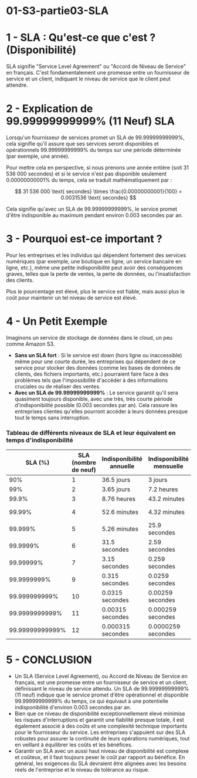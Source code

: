 # 01-S3-partie03-SLA

# 1 - SLA : Qu'est-ce que c'est ? (Disponibilité)
SLA signifie "Service Level Agreement" ou "Accord de Niveau de Service" en français. C'est fondamentalement une promesse entre un fournisseur de service et un client, indiquant le niveau de service que le client peut attendre.

# 2 -  Explication de 99.99999999999% (11 Neuf) SLA
Lorsqu'un fournisseur de services promet un SLA de 99.99999999999%, cela signifie qu'il assure que ses services seront disponibles et opérationnels 99.99999999999% du temps sur une période déterminée (par exemple, une année).

Pour mettre cela en perspective, si nous prenons une année entière (soit 31 536 000 secondes) et si le service n'est pas disponible seulement 0.00000000001% du temps, cela se traduit mathématiquement par :

$$
31 536 000 \text{ secondes} \times \frac{0.00000000001}{100} = 0.0031536 \text{ secondes}
$$

Cela signifie qu'avec un SLA de 99.99999999999%, le service promet d'être indisponible au maximum pendant environ 0.003 secondes par an.

# 3 - Pourquoi est-ce important ?
Pour les entreprises et les individus qui dépendent fortement des services numériques (par exemple, une boutique en ligne, un service bancaire en ligne, etc.), même une petite indisponibilité peut avoir des conséquences graves, telles que la perte de ventes, la perte de données, ou l'insatisfaction des clients.

Plus le pourcentage est élevé, plus le service est fiable, mais aussi plus le coût pour maintenir un tel niveau de service est élevé.

# 4 - Un Petit Exemple
Imaginons un service de stockage de données dans le cloud, un peu comme Amazon S3.

- **Sans un SLA fort** : Si le service est down (hors ligne ou inaccessible) même pour une courte durée, les entreprises qui dépendent de ce service pour stocker des données (comme les bases de données de clients, des fichiers importants, etc.) pourraient faire face à des problèmes tels que l'impossibilité d'accéder à des informations cruciales ou de réaliser des ventes.
- **Avec un SLA de 99.99999999999%** : Le service garantit qu'il sera quasiment toujours disponible, avec une très, très courte période d'indisponibilité possible (0.003 secondes par an). Cela rassure les entreprises clientes qu'elles pourront accéder à leurs données presque tout le temps sans interruption.

### Tableau de différents niveaux de SLA et leur équivalent en temps d'indisponibilité
| SLA (%)         | SLA (nombre de neuf) | Indisponibilité annuelle | Indisponibilité mensuelle | Indisponibilité hebdomadaire | Indisponibilité quotidienne |
|-----------------|----------------------|--------------------------|---------------------------|------------------------------|-----------------------------|
| 90%             | 1                    | 36.5 jours               | 3 jours                   | 16.8 heures                  | 2.4 heures                  |
| 99%             | 2                    | 3.65 jours               | 7.2 heures                | 1.68 heures                  | 14.4 minutes                |
| 99.9%           | 3                    | 8.76 heures              | 43.2 minutes              | 10.1 minutes                 | 1.44 minutes                |
| 99.99%          | 4                    | 52.6 minutes             | 4.32 minutes              | 1.01 minutes                 | 8.64 secondes               |
| 99.999%         | 5                    | 5.26 minutes             | 25.9 secondes             | 6.05 secondes                | 0.864 secondes              |
| 99.9999%        | 6                    | 31.5 secondes            | 2.59 secondes             | 0.605 secondes               | 0.0864 secondes             |
| 99.99999%       | 7                    | 3.15 secondes            | 0.259 secondes            | 0.0605 secondes              | 0.00864 secondes            |
| 99.9999999%     | 9                    | 0.315 secondes           | 0.0259 secondes           | 0.00605 secondes             | 0.000864 secondes           |
| 99.999999999%   | 10                   | 0.0315 secondes          | 0.00259 secondes          | 0.000605 secondes            | 0.0000864 secondes          |
| 99.9999999999%  | 11                   | 0.00315 secondes         | 0.000259 secondes         | 0.0000605 secondes           | 0.00000864 secondes         |
| 99.99999999999% | 12                   | 0.000315 secondes        | 0.0000259 secondes        | 0.00000605 secondes          | 0.000000864 secondes        |


# 5 - CONCLUSION
- Un SLA (Service Level Agreement), ou Accord de Niveau de Service en français, est une promesse entre un fournisseur de service et un client, définissant le niveau de service attendu. Un SLA de 99.99999999999% (11 neuf) indique que le service promet d'être opérationnel et disponible 99.99999999999% du temps, ce qui équivaut à une potentielle indisponibilité d'environ 0.003 secondes par an.
- Bien que ce niveau de disponibilité exceptionnellement élevé minimise les risques d'interruptions et garantit une fiabilité presque totale, il est également associé à des coûts et une complexité technique importants pour le fournisseur du service. Les entreprises s'appuient sur des SLA robustes pour assurer la continuité de leurs opérations numériques, tout en veillant à équilibrer les coûts et les bénéfices.
- Garantir un SLA avec un aussi haut niveau de disponibilité est complexe et coûteux, et il faut toujours peser le coût par rapport au bénéfice. En général, les exigences du SLA devraient être alignées avec les besoins réels de l'entreprise et le niveau de tolérance au risque.
